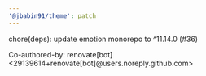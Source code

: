 ```yaml
---
'@jbabin91/theme': patch
---
```


chore(deps): update emotion monorepo to ^11.14.0 (#36)

Co-authored-by: renovate[bot] <29139614+renovate[bot]@users.noreply.github.com>
